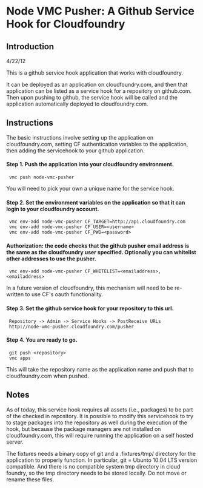 Node VMC Pusher: A Github Service Hook for Cloudfoundry
=========================================================


Introduction
------------

4/22/12

This is a github service hook application that works with cloudfoundry.

It can be deployed as an application on cloudfoundry.com, and then
that application can be listed as a service hook for a repository on
github.com.  Then upon pushing to github, the service hook will be
called and the application automatically deployed to cloudfoundry.com.


Instructions
------------

The basic instructions involve setting up the application on
cloudfoundry.com, setting CF authentication variables to the
application, then adding the servicehook to your github application.


#### Step 1. Push the application into your cloudfoundry environment. 

     vmc push node-vmc-pusher

You will need to pick your own a unique name for the service hook.

#### Step 2. Set the environment variables on the application so that it can login to your cloudfoundry account.  

     vmc env-add node-vmc-pusher CF_TARGET=http://api.cloudfoundry.com
     vmc env-add node-vmc-pusher CF_USER=<username>
     vmc env-add node-vmc-pusher CF_PWD=<password>

#### Authorization: the code checks that the github pusher email address is the same as the cloudfoundry user specified.  Optionally you can whitelist other addresses to use the pusher.

     vmc env-add node-vmc-pusher CF_WHITELIST=<emailaddress>,<emailaddress>

In a future version of cloudfoundry, this mechanism will need to be re-written to use CF's oauth functionality.

#### Step 3. Set the github service hook for your repository to this url.

     Repository -> Admin -> Service Hooks -> PostReceive URLs
     http://node-vmc-pusher.cloudfoundry.com/pusher


#### Step 4.  You are ready to go.  

     git push <repository>
     vmc apps

This will take the repository name as the application name and push that to cloudfoundry.com when pushed.


Notes
-----

As of today, this service hook requires all assets (i.e., packages) to
be part of the checked in repository. It is possible to modify this
servicehook to try to stage packages into the repository as well
during the execution of the hook, but because the package managers are
not installed on cloudfoundry.com, this will require running the
application on a self hosted server.

The fixtures needs a binary copy of git and a .fixtures/tmp/ directory
for the application to properly function.  In particular, git = Ubunto
10.04 LTS version compatible.  And there is no compatible system tmp
directory in cloud foundry, so the tmp directory needs to be stored
locally.  Do not move or rename these files.



